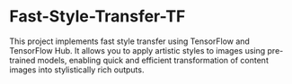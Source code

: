 # Fast-Style-Transfer-TF
This project implements fast style transfer using TensorFlow and TensorFlow Hub. It allows you to apply artistic styles to images using pre-trained models, enabling quick and efficient transformation of content images into stylistically rich outputs.

